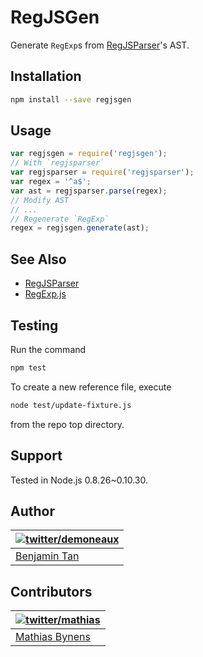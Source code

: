 # RegJSGen

Generate `RegExp`s from [RegJSParser](https://github.com/jviereck/regjsparser)'s AST.

## Installation

```bash
npm install --save regjsgen
```

## Usage

```js
var regjsgen = require('regjsgen');
// With `regjsparser`
var regjsparser = require('regjsparser');
var regex = '^a$';
var ast = regjsparser.parse(regex);
// Modify AST
// ...
// Regenerate `RegExp`
regex = regjsgen.generate(ast);
```

## See Also

 * [RegJSParser](https://github.com/jviereck/regjsparser)
 * [RegExp.js](https://github.com/jviereck/regexp.js)

## Testing

Run the command

```bash
npm test
```

To create a new reference file, execute

```bash
node test/update-fixture.js
```

from the repo top directory.

## Support

Tested in Node.js 0.8.26~0.10.30.

## Author

| [![twitter/demoneaux](http://gravatar.com/avatar/029b19dba521584d83398ada3ecf6131?s=70)](https://twitter.com/demoneaux "Follow @demoneaux on Twitter") |
|---|
| [Benjamin Tan](http://d10.github.io/) |

## Contributors

| [![twitter/mathias](http://gravatar.com/avatar/24e08a9ea84deb17ae121074d0f17125?s=70)](https://twitter.com/mathias "Follow @mathias on Twitter") |
|---|
| [Mathias Bynens](http://mathiasbynens.be/) |
